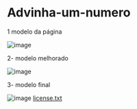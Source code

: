 

# Advinha-um-numero


1 modelo da  página 

![image](https://user-images.githubusercontent.com/72118415/121478634-9e6f2800-c99f-11eb-99a5-6b8a04d8c57e.png)


2- modelo melhorado 

![image](https://user-images.githubusercontent.com/72118415/121478831-ce1e3000-c99f-11eb-8b1d-111de18e59a4.png)


3- modelo final

![image](https://user-images.githubusercontent.com/72118415/121478918-e4c48700-c99f-11eb-9c64-545dfa776a63.png)
[license.txt](https://github.com/chritianegozza/Advinha-um-numero/files/6629025/license.txt)
